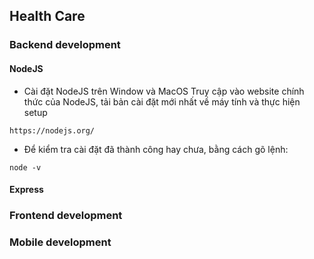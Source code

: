 ## Health Care

### Backend development

#### NodeJS

-   Cài đặt NodeJS trên Window và MacOS
    Truy cập vào website chính thức của NodeJS, tải bản cài đặt mới nhất về máy tính và thực hiện setup

```
https://nodejs.org/
```

-   Để kiểm tra cài đặt đã thành công hay chưa, bằng cách gõ lệnh:

```
node -v
```

#### Express

### Frontend development

### Mobile development
